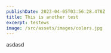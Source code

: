 ```yaml
---
publishDate: 2023-04-05T03:56:28.478Z
title: This is another test
excerpt: testews
image: /src/assets/images/colors.jpg
---
```

a﻿sdasd